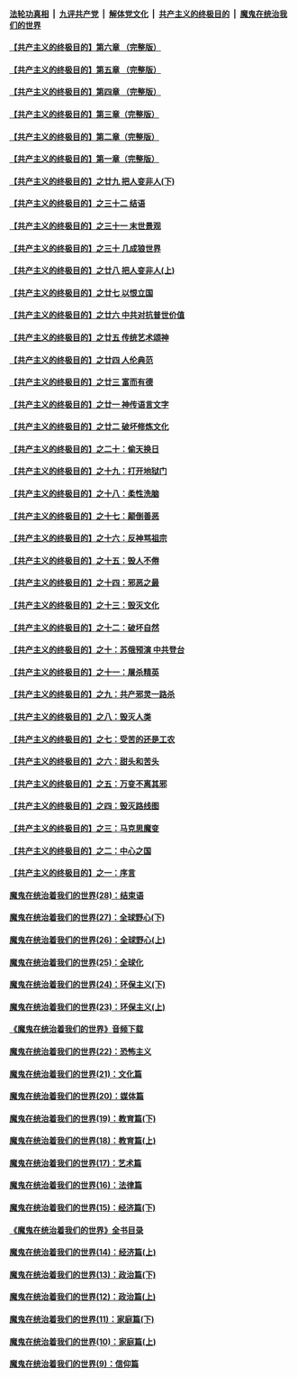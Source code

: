 ####  [法轮功真相](../../../../basic/blob/master/README.md?t=12301901) &nbsp;|&nbsp; [九评共产党](../../../../9ping.md/blob/master/README.md?t=12301901) &nbsp;|&nbsp; [解体党文化](../../../../jtdwh.md/blob/master/README.md?t=12301901)  &nbsp;|&nbsp; [共产主义的终极目的](../../../../gczydzjmd.md/blob/master/README.md?t=12301901) &nbsp;|&nbsp; [魔鬼在统治我们的世界](../../../../mgztzwmdsj.md/blob/master/README.md?t=12301901) 

#### [【共产主义的终极目的】第六章 （完整版）](../pages/nsc422/n11428913.md?t=12301901) 

#### [【共产主义的终极目的】第五章 （完整版）](../pages/nsc422/n11428912.md?t=12301901) 

#### [【共产主义的终极目的】第四章 （完整版）](../pages/nsc422/n11428907.md?t=12301901) 

#### [【共产主义的终极目的】第三章（完整版）](../pages/nsc422/n11428848.md?t=12301901) 

#### [【共产主义的终极目的】第二章（完整版）](../pages/nsc422/n11428831.md?t=12301901) 

#### [【共产主义的终极目的】第一章（完整版）](../pages/nsc422/n11417651.md?t=12301901) 

#### [【共产主义的终极目的】之廿九 把人变非人(下)](../pages/nsc422/n11344140.md?t=12301901) 

#### [【共产主义的终极目的】之三十二 结语](../pages/nsc422/n11360535.md?t=12301901) 

#### [【共产主义的终极目的】之三十一 末世景观](../pages/nsc422/n11351129.md?t=12301901) 

#### [【共产主义的终极目的】之三十 几成狼世界](../pages/nsc422/n11348280.md?t=12301901) 

#### [【共产主义的终极目的】之廿八 把人变非人(上)](../pages/nsc422/n11340492.md?t=12301901) 

#### [【共产主义的终极目的】之廿七 以恨立国](../pages/nsc422/n11336944.md?t=12301901) 

#### [【共产主义的终极目的】之廿六 中共对抗普世价值](../pages/nsc422/n11324785.md?t=12301901) 

#### [【共产主义的终极目的】之廿五 传统艺术颂神](../pages/nsc422/n11296396.md?t=12301901) 

#### [【共产主义的终极目的】之廿四 人伦典范](../pages/nsc422/n11296397.md?t=12301901) 

#### [【共产主义的终极目的】之廿三 富而有德](../pages/nsc422/n11283598.md?t=12301901) 

#### [【共产主义的终极目的】之廿一 神传语言文字](../pages/nsc422/n11263265.md?t=12301901) 

#### [【共产主义的终极目的】之廿二 破坏修炼文化](../pages/nsc422/n11245728.md?t=12301901) 

#### [【共产主义的终极目的】之二十：偷天换日](../pages/nsc422/n11238846.md?t=12301901) 

#### [【共产主义的终极目的】之十九：打开地狱门](../pages/nsc422/n11206376.md?t=12301901) 

#### [【共产主义的终极目的】之十八：柔性洗脑](../pages/nsc422/n11199994.md?t=12301901) 

#### [【共产主义的终极目的】之十七：颠倒善恶](../pages/nsc422/n11179782.md?t=12301901) 

#### [【共产主义的终极目的】之十六：反神骂祖宗](../pages/nsc422/n11166798.md?t=12301901) 

#### [【共产主义的终极目的】之十五：毁人不倦](../pages/nsc422/n11166792.md?t=12301901) 

#### [【共产主义的终极目的】之十四：邪恶之最](../pages/nsc422/n11150249.md?t=12301901) 

#### [【共产主义的终极目的】之十三：毁灭文化](../pages/nsc422/n11135227.md?t=12301901) 

#### [【共产主义的终极目的】之十二：破坏自然](../pages/nsc422/n11135214.md?t=12301901) 

#### [【共产主义的终极目的】之十：苏俄预演 中共登台](../pages/nsc422/n11118424.md?t=12301901) 

#### [【共产主义的终极目的】之十一：屠杀精英](../pages/nsc422/n11118442.md?t=12301901) 

#### [【共产主义的终极目的】之九：共产邪灵一路杀](../pages/nsc422/n11114139.md?t=12301901) 

#### [【共产主义的终极目的】之八：毁灭人类](../pages/nsc422/n11108503.md?t=12301901) 

#### [【共产主义的终极目的】之七：受苦的还是工农](../pages/nsc422/n11101809.md?t=12301901) 

#### [【共产主义的终极目的】之六：甜头和苦头](../pages/nsc422/n11096971.md?t=12301901) 

#### [【共产主义的终极目的】之五：万变不离其邪](../pages/nsc422/n11091285.md?t=12301901) 

#### [【共产主义的终极目的】之四：毁灭路线图](../pages/nsc422/n11086284.md?t=12301901) 

#### [【共产主义的终极目的】之三：马克思魔变](../pages/nsc422/n11061941.md?t=12301901) 

#### [【共产主义的终极目的】之二：中心之国](../pages/nsc422/n11047728.md?t=12301901) 

#### [【共产主义的终极目的】之一：序言](../pages/nsc422/n11086077.md?t=12301901) 

#### [魔鬼在统治着我们的世界(28)：结束语](../pages/nsc422/n10936246.md?t=12301901) 

#### [魔鬼在统治着我们的世界(27)：全球野心(下)](../pages/nsc422/n10928319.md?t=12301901) 

#### [魔鬼在统治着我们的世界(26)：全球野心(上)](../pages/nsc422/n10900318.md?t=12301901) 

#### [魔鬼在统治着我们的世界(25)：全球化](../pages/nsc422/n10788205.md?t=12301901) 

#### [魔鬼在统治着我们的世界(24)：环保主义(下)](../pages/nsc422/n10695307.md?t=12301901) 

#### [魔鬼在统治着我们的世界(23)：环保主义(上)](../pages/nsc422/n10688613.md?t=12301901) 

#### [《魔鬼在统治着我们的世界》音频下载](../pages/nsc422/n10635553.md?t=12301901) 

#### [魔鬼在统治着我们的世界(22)：恐怖主义](../pages/nsc422/n10614727.md?t=12301901) 

#### [魔鬼在统治着我们的世界(21)：文化篇](../pages/nsc422/n10597706.md?t=12301901) 

#### [魔鬼在统治着我们的世界(20)：媒体篇](../pages/nsc422/n10586579.md?t=12301901) 

#### [魔鬼在统治着我们的世界(19)：教育篇(下)](../pages/nsc422/n10564808.md?t=12301901) 

#### [魔鬼在统治着我们的世界(18)：教育篇(上)](../pages/nsc422/n10526970.md?t=12301901) 

#### [魔鬼在统治着我们的世界(17)：艺术篇](../pages/nsc422/n10499093.md?t=12301901) 

#### [魔鬼在统治着我们的世界(16)：法律篇](../pages/nsc422/n10485969.md?t=12301901) 

#### [魔鬼在统治着我们的世界(15)：经济篇(下)](../pages/nsc422/n10469975.md?t=12301901) 

#### [《魔鬼在统治着我们的世界》全书目录](../pages/nsc422/n10464261.md?t=12301901) 

#### [魔鬼在统治着我们的世界(14)：经济篇(上)](../pages/nsc422/n10457370.md?t=12301901) 

#### [魔鬼在统治着我们的世界(13)：政治篇(下)](../pages/nsc422/n10448270.md?t=12301901) 

#### [魔鬼在统治着我们的世界(12)：政治篇(上)](../pages/nsc422/n10444576.md?t=12301901) 

#### [魔鬼在统治着我们的世界(11)：家庭篇(下)](../pages/nsc422/n10440961.md?t=12301901) 

#### [魔鬼在统治着我们的世界(10)：家庭篇(上)](../pages/nsc422/n10435448.md?t=12301901) 

#### [魔鬼在统治着我们的世界(9)：信仰篇](../pages/nsc422/n10432159.md?t=12301901) 

